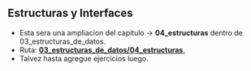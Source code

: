## Estructuras y Interfaces

- Esta sera una ampliacion del capitulo -> **04_estructuras** dentro de 03_estructuras_de_datos.
- Ruta: [**03_estructuras_de_datos/04_estructuras**.](https://github.com/pystudent1913/learning-go/tree/master/03_estructuras_de_datos/04_estructuras)
- Talvez hasta agregue ejercicios luego.

